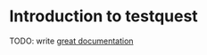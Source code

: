 # Introduction to testquest

TODO: write [great documentation](http://jacobian.org/writing/great-documentation/what-to-write/)

